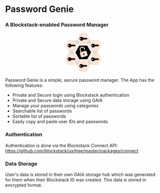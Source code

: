 # **Password Genie**

### **A Blockstack-enabled Password Manager**

<center>
<img src="images/passwordgenie_icon_tp.png" height=25% width=25%>
</center>

Password Genie is a simple, secure password manager.
The App has the following features:

* Private and Secure login using Blockstack authentication
* Private and Secure data storage using GAIA
* Manage your passwords using categories
* Searchable list of passwords
* Sortable list of passwords
* Easily copy and paste user IDs and passwords

### **Authentication**

Authentication is done via the Blockstack Connect API: https://github.com/blockstack/ux/tree/master/packages/connect

### **Data Storage**

User's data is stored in their own GAIA storage hub which was generated for them when their Blockstack ID was created. This data is stored in encrypted format.
